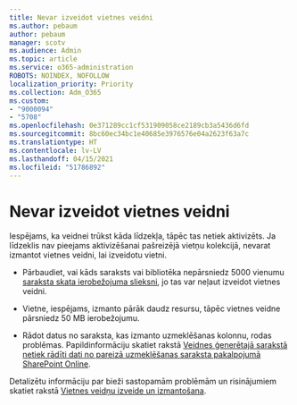 ```yaml
---
title: Nevar izveidot vietnes veidni
ms.author: pebaum
author: pebaum
manager: scotv
ms.audience: Admin
ms.topic: article
ms.service: o365-administration
ROBOTS: NOINDEX, NOFOLLOW
localization_priority: Priority
ms.collection: Adm_O365
ms.custom:
- "9000094"
- "5708"
ms.openlocfilehash: 0e371289cc1cf531909058ce2189cb3a5436d6fd
ms.sourcegitcommit: 8bc60ec34bc1e40685e3976576e04a2623f63a7c
ms.translationtype: HT
ms.contentlocale: lv-LV
ms.lasthandoff: 04/15/2021
ms.locfileid: "51786892"
---
```

# <a name="site-template-cannot-be-created"></a>Nevar izveidot vietnes veidni

Iespējams, ka veidnei trūkst kāda līdzekļa, tāpēc tas netiek aktivizēts. Ja līdzeklis nav pieejams aktivizēšanai pašreizējā vietņu kolekcijā, nevarat izmantot vietnes veidni, lai izveidotu vietni.

- Pārbaudiet, vai kāds saraksts vai bibliotēka nepārsniedz 5000 vienumu [saraksta skata ierobežojuma slieksni](https://support.office.com/article/Manage-large-lists-and-libraries-in-SharePoint-B8588DAE-9387-48C2-9248-C24122F07C59), jo tas var neļaut izveidot vietnes veidni.

- Vietne, iespējams, izmanto pārāk daudz resursu, tāpēc vietnes veidne pārsniedz 50 MB ierobežojumu.

- Rādot datus no saraksta, kas izmanto uzmeklēšanas kolonnu, rodas problēmas. Papildinformāciju skatiet rakstā [Veidnes ģenerētajā sarakstā netiek rādīti dati no pareizā uzmeklēšanas saraksta pakalpojumā SharePoint Online](https://docs.microsoft.com/sharepoint/support/lists-and-libraries/template-generated-list-incorrect-data).

Detalizētu informāciju par bieži sastopamām problēmām un risinājumiem skatiet rakstā [Vietnes veidņu izveide un izmantošana](https://support.office.com/article/Create-and-use-site-templates-60371B0F-00E0-4C49-A844-34759EBDD989).
